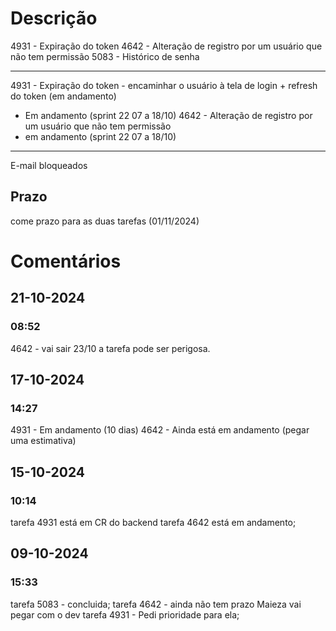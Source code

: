 # Descrição
4931 - Expiração do token
4642 - Alteração de registro por um usuário que não tem permissão
5083 - Histórico de senha 

---
 4931 - Expiração do token - encaminhar o usuário à tela de login + refresh do token (em andamento)
- Em andamento (sprint 22 07 a 18/10)
4642 - Alteração de registro por um usuário que não tem permissão
- em andamento (sprint 22 07 a 18/10)
- ---
E-mail bloqueados
## Prazo 
come prazo para as duas tarefas (01/11/2024)
# Comentários 
## 21-10-2024
### 08:52
4642 - vai sair 23/10 a tarefa pode ser perigosa. 
## 17-10-2024
### 14:27
4931 - Em andamento (10 dias)
4642 - Ainda está em andamento (pegar uma estimativa)
## 15-10-2024
### 10:14
tarefa 4931 está em CR do backend 
tarefa 4642 está em andamento; 

## 09-10-2024
### 15:33
tarefa 5083 - concluida; 
tarefa 4642 - ainda não tem prazo Maieza vai pegar com o dev 
tarefa 4931 - Pedi prioridade para ela; 